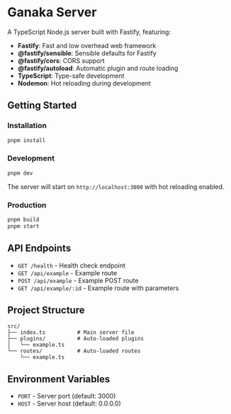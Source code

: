 # Ganaka Server

A TypeScript Node.js server built with Fastify, featuring:

- **Fastify**: Fast and low overhead web framework
- **@fastify/sensible**: Sensible defaults for Fastify
- **@fastify/cors**: CORS support
- **@fastify/autoload**: Automatic plugin and route loading
- **TypeScript**: Type-safe development
- **Nodemon**: Hot reloading during development

## Getting Started

### Installation

```bash
pnpm install
```

### Development

```bash
pnpm dev
```

The server will start on `http://localhost:3000` with hot reloading enabled.

### Production

```bash
pnpm build
pnpm start
```

## API Endpoints

- `GET /health` - Health check endpoint
- `GET /api/example` - Example route
- `POST /api/example` - Example POST route
- `GET /api/example/:id` - Example route with parameters

## Project Structure

```
src/
├── index.ts          # Main server file
├── plugins/          # Auto-loaded plugins
│   └── example.ts
└── routes/           # Auto-loaded routes
    └── example.ts
```

## Environment Variables

- `PORT` - Server port (default: 3000)
- `HOST` - Server host (default: 0.0.0.0)
